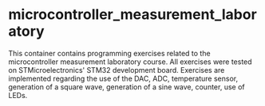 # microcontroller_measurement_laboratory
This container contains programming exercises related to the microcontroller measurement laboratory course.
All exercises were tested on STMicroelectronics' STM32 development board.
Exercises are implemented regarding the use of the DAC, ADC, temperature sensor, generation of a square wave, generation of a sine wave, counter, use of LEDs.
